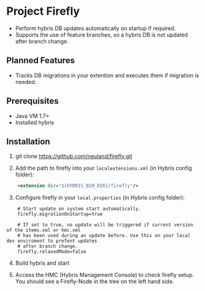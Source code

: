 # Project Firefly

* Perform hybris DB updates automatically on startup if required.
* Supports the use of feature branches, so a hybris DB is not updated after branch change.
 
## Planned Features

* Tracks DB migrations in your extention and executes them if migration is needed.

## Prerequisites

* Java VM 1.7+
* Installed hybris

## Installation

1. git clone https://github.com/neuland/firefly.git

2. Add the path to firefly into your `localextensions.xml` (in Hybris config folder):

```xml
    <extension dir="${HYBRIS_BIN_DIR}/firefly"/>
```
3. Configure firefly in your `local.properties` (in Hybris config folder):

```properties
    # Start update on system start automatically.
    firefly.migrationOnStartup=true
    
    # If set to true, no update will be triggered if current version of the items.xml or hmc.xml 
    # has been used during an update before. Use this on your local dev enviroment to prefent updates 
    # after branch change.
    firefly.relaxedMode=false
```

4. Build hybris and start

5. Access the HMC (Hybris Management Console) to check firefly setup. You should see a Firefly-Node in the tree on the left hand side.
